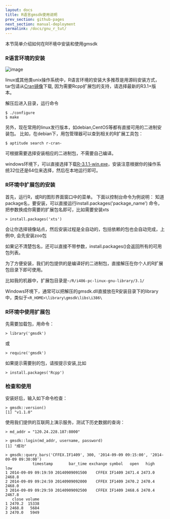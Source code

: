 ```yaml
---
layout: docs
title: R语言gmsdk使用说明  
prev_section: github-pages
next_section: manual-deployment
permalink: /docs/gnu_r_tut/
---
```


本节简单介绍如何在R环境中安装和使用gmsdk

### R语言环境的安装

![image](http://www.r-project.org/Rlogo.jpg)


linux或其他类unix操作系统中，R语言环境的安装大多推荐是用源码安装方式，tar包请从[Cran镜像](http://cran.r-projects.org/)下载, 因为需要Rcpp扩展包的支持，请选择最新的R3.1+版本。

解压后进入目录，运行命令

```
$ ./configure
$ make
```

另外，现在常用的linux发行版本，如debian,CentOS等都有直接可用的二进制安装包。
比如，在debian下，用包管理器可以查到相关的R扩展工具包：

```
$ aptitude search r-cran- 
```

可根据需要选择安装相应的二进制包，不需要自己编译。

windows环境下，可以直接选择下载[R-3.1.1-win.exe](http://cran.r-project.org/bin/windows/base/R-3.1.1-win.exe)，安装注意根据你的操作系统32位还是64位来选择，然后在本地运行即可。

### R环境中扩展包的安装
首先，运行R，或R的图形界面窗口中的菜单。
下面以控制台命令为例说明：
知道package名，要安装，可以直接运行install.packages('package_name') 命令，把参数换成你需要的扩展包名即可，比如需要安装xts

```
> install.packages('xts')
```

会让你选择镜像站点，然后安装过程是全自动的，包括依赖的包也会自动完成，上例中, 会先安装zoo包

如果记不清楚包名，还可以直接不带参数，install.packages()会返回所有的可用包列表。

为了方便安装，我们的包提供的是编译好的二进制包，直接解压在你个人的R扩展包目录下即可使用。

比如我的机器中，扩展包目录是```~/R/i486-pc-linux-gnu-library/3.1/```

Windows环境下，通常可以把解压的gmsdk.dll直接放在R安装目录下的library中，类似于```<R_HOME>\library\gmsdk\libs\i386\```

### R环境中使用扩展包
先需要加载包，用命令：

```
> library('gmsdk')
```
或

```
> require('gmsdk')  
```

如果提示需要别的包，请按提示安装,比如

```
> install.packages('Rcpp')
```

### 检查和使用
安装好后，输入如下命令检查：

```
> gmsdk::version()
[1] "v1.1.0"

```

使用我们提供的互联网上演示服务，测试下历史数据的查询：

```
> md_addr = "120.24.228.187:8000"

> gmsdk::login(md_addr, username, password)
[1] "成功"

> gmsdk::query_bars('CFFEX.IF1409', 300, '2014-09-09 09:15:00', '2014-09-09 09:30:00')
            timestamp       bar_time exchange symbol   open   high    low
1 2014-09-09 09:19:59 20140909091500    CFFEX IF1409 2471.4 2473.0 2468.8
2 2014-09-09 09:24:59 20140909092000    CFFEX IF1409 2470.2 2470.4 2468.0
3 2014-09-09 09:29:59 20140909092500    CFFEX IF1409 2468.6 2470.4 2467.8
   close volume
1 2470.2  15338
2 2468.8   5684
3 2470.0   5949
```


 
